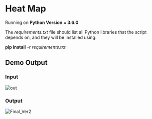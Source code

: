 # Heat Map

Running on **Python Version = 3.6.0**

The _requirements.txt_ file should list all Python libraries that the script depends on, and they will be installed using:

**pip install** _-r requirements.txt_


## Demo Output

### Input

![out](https://user-images.githubusercontent.com/32060844/170055103-b723d016-4377-4f99-9275-dfa094e6a50f.png)

### Output

![Final_Ver2](https://user-images.githubusercontent.com/32060844/170055007-f1a53f97-932b-4f06-bbda-8d7afe3c365b.png)
